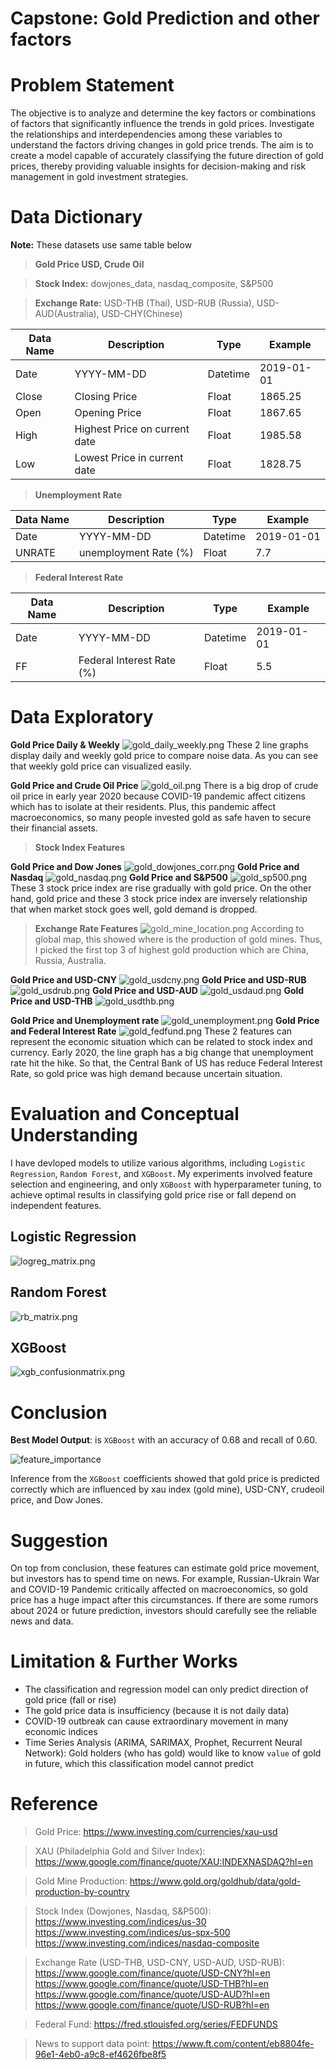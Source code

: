 # Capstone: Gold Prediction and other factors

# Problem Statement
The objective is to analyze and determine the key factors or combinations of factors that significantly influence the trends in gold prices. Investigate the relationships and interdependencies among these variables to understand the factors driving changes in gold price trends. The aim is to create a model capable of accurately classifying the future direction of gold prices, thereby providing valuable insights for decision-making and risk management in gold investment strategies.

# Data Dictionary
**Note:** These datasets use same table below

> **Gold Price USD, Crude Oil**

> **Stock Index:** dowjones_data, nasdaq_composite, S&P500

> **Exchange Rate:** USD-THB (Thai), USD-RUB (Russia), USD-AUD(Australia), USD-CHY(Chinese)

| Data Name | Description | Type | Example |
| --------- | ----------- | ---- | ------- |
| Date | YYYY-MM-DD | Datetime | 2019-01-01 |
| Close | Closing Price | Float | 1865.25 |
| Open | Opening Price | Float | 1867.65 | 
| High | Highest Price on current date | Float | 1985.58 |
| Low | Lowest Price in current date | Float | 1828.75 |

> **Unemployment Rate**

| Data Name | Description | Type | Example |
| --------- | ----------- | ---- | ------- |
| Date | YYYY-MM-DD | Datetime | 2019-01-01 |
| UNRATE | unemployment Rate (%) | Float | 7.7 |

> **Federal Interest Rate**

| Data Name | Description | Type | Example |
| --------- | ----------- | ---- | ------- |
| Date | YYYY-MM-DD | Datetime | 2019-01-01 |
| FF | Federal Interest Rate (%) | Float | 5.5 |

# Data Exploratory
**Gold Price Daily & Weekly**
![gold_daily_weekly.png](image/gold_daily_weekly.png)
These 2 line graphs display daily and weekly gold price to compare noise data. As you can see that weekly gold price can visualized easily.

**Gold Price and Crude Oil Price**
![gold_oil.png](image/gold_oil.png)
There is a big drop of crude oil price in early year 2020 because COVID-19 pandemic affect citizens which has to isolate at their residents. Plus, this pandemic affect macroeconomics, so many people invested gold as safe haven to secure their financial assets.

> **Stock Index Features**

**Gold Price and Dow Jones**
![gold_dowjones_corr.png](image/gold_dowjones_corr.png)
**Gold Price and Nasdaq**
![gold_nasdaq.png](image/gold_nasdaq.png)
**Gold Price and S&P500**
![gold_sp500.png](image/gold_sp500.png)
These 3 stock price index are rise gradually with gold price. On the other hand, gold price and these 3 stock price index are inversely relationship that when market stock goes well, gold demand is dropped.

> **Exchange Rate Features**
![gold_mine_location.png](image/gold_mine_location.png)
According to global map, this showed where is the production of gold mines. Thus, I picked the first top 3 of highest gold production which are China, Russia, Australia.

**Gold Price and USD-CNY**
![gold_usdcny.png](image/gold_usdcny.png)
**Gold Price and USD-RUB**
![gold_usdrub.png](image/gold_usdrub.png)
**Gold Price and USD-AUD**
![gold_usdaud.png](image/gold_usdaud.png)
**Gold Price and USD-THB**
![gold_usdthb.png](image/gold_usdthb.png)

**Gold Price and Unemployment rate**
![gold_unemployment.png](image/gold_unemployment.png)
**Gold Price and Federal Interest Rate**
![gold_fedfund.png](image/gold_fedfund.png)
These 2 features can represent the economic situation which can be related to stock index and currency. Early 2020, the line graph has a big change that unemployment rate hit the hike. So that, the Central Bank of US has reduce Federal Interest Rate, so gold price was high demand because uncertain situation.

# Evaluation and Conceptual Understanding
I have devloped models to utilize various algorithms, including `Logistic Regression`, `Random Forest`, and `XGBoost`. My experiments involved feature selection and engineering, and only `XGBoost` with hyperparameter tuning, to achieve optimal results in classifying gold price rise or fall depend on independent features.

## Logistic Regression
![logreg_matrix.png](image/logreg_matrix.png)

## Random Forest
![rb_matrix.png](image/rb_matrix.png)

## XGBoost
![xgb_confusionmatrix.png](image/xgb_confusionmatrix.png)

# Conclusion
**Best Model Output**: 
is `XGBoost` with an accuracy of 0.68 and recall of 0.60.

![feature_importance](image/feature_importance.png)

Inference from the `XGBoost` coefficients showed that gold price is predicted correctly which are influenced by xau index (gold mine), USD-CNY, crudeoil price, and Dow Jones.

# Suggestion
On top from conclusion, these features can estimate gold price movement, but investors has to spend time on news. For example, Russian-Ukrain War and COVID-19 Pandemic critically affected on macroeconomics, so gold price has a huge impact after this circumstances. If there are some rumors about 2024 or future prediction, investors should carefully see the reliable news and data. 

# Limitation & Further Works
- The classification and regression model can only predict direction of gold price (fall or rise)
- The gold price data is insufficiency (because it is not daily data)
- COVID-19 outbreak can cause extraordinary movement in many economic indices
- Time Series Analysis (ARIMA, SARIMAX, Prophet, Recurrent Neural Network): Gold holders (who has gold) would like to know `value` of gold in future, which this classification model cannot predict

# Reference
> Gold Price: 
https://www.investing.com/currencies/xau-usd

> XAU (Philadelphia Gold and Silver Index):
https://www.google.com/finance/quote/XAU:INDEXNASDAQ?hl=en

> Gold Mine Production:
https://www.gold.org/goldhub/data/gold-production-by-country

> Stock Index (Dowjones, Nasdaq, S&P500): 
https://www.investing.com/indices/us-30
https://www.investing.com/indices/us-spx-500
https://www.investing.com/indices/nasdaq-composite

> Exchange Rate (USD-THB, USD-CNY, USD-AUD, USD-RUB):
https://www.google.com/finance/quote/USD-CNY?hl=en
https://www.google.com/finance/quote/USD-THB?hl=en
https://www.google.com/finance/quote/USD-AUD?hl=en
https://www.google.com/finance/quote/USD-RUB?hl=en

> Federal Fund:
https://fred.stlouisfed.org/series/FEDFUNDS

> News to support data point:
https://www.ft.com/content/eb8804fe-96e1-4eb0-a9c8-ef4626fbe8f5